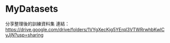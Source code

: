 # MyDatasets
分享整理後的訓練資料集
連結：<https://drive.google.com/drive/folders/1VYgXecKjg5YErqI3VTWRrwhbKwlCyJjN?usp=sharing>
